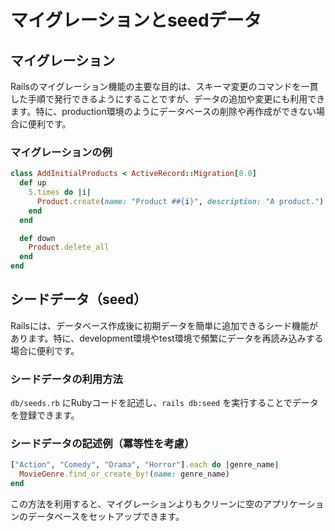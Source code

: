 # マイグレーションとseedデータ

## マイグレーション
Railsのマイグレーション機能の主要な目的は、スキーマ変更のコマンドを一貫した手順で発行できるようにすることですが、データの追加や変更にも利用できます。特に、production環境のようにデータベースの削除や再作成ができない場合に便利です。

### マイグレーションの例
```ruby
class AddInitialProducts < ActiveRecord::Migration[8.0]
  def up
    5.times do |i|
      Product.create(name: "Product ##{i}", description: "A product.")
    end
  end

  def down
    Product.delete_all
  end
end
```

## シードデータ（seed）
Railsには、データベース作成後に初期データを簡単に追加できるシード機能があります。特に、development環境やtest環境で頻繁にデータを再読み込みする場合に便利です。

### シードデータの利用方法
`db/seeds.rb` にRubyコードを記述し、`rails db:seed` を実行することでデータを登録できます。

### シードデータの記述例（冪等性を考慮）
```ruby
["Action", "Comedy", "Drama", "Horror"].each do |genre_name|
  MovieGenre.find_or_create_by!(name: genre_name)
end
```

この方法を利用すると、マイグレーションよりもクリーンに空のアプリケーションのデータベースをセットアップできます。

















